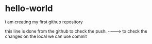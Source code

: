 # hello-world
i am creating my first github repository

this line is done from the github to check the push. ----> to check the changes on the local we can use commit
